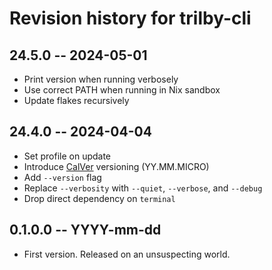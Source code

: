 # Revision history for trilby-cli

## 24.5.0 -- 2024-05-01

* Print version when running verbosely
* Use correct PATH when running in Nix sandbox
* Update flakes recursively
## 24.4.0 -- 2024-04-04

* Set profile on update
* Introduce [CalVer](https://calver.org/) versioning (YY.MM.MICRO)
* Add `--version` flag
* Replace `--verbosity` with `--quiet`, `--verbose`, and `--debug`
* Drop direct dependency on `terminal`

## 0.1.0.0 -- YYYY-mm-dd

* First version. Released on an unsuspecting world.
